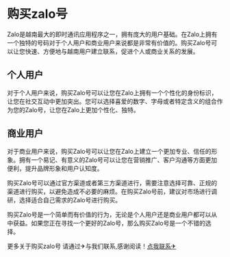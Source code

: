 # 购买zalo号

Zalo是越南最大的即时通讯应用程序之一，拥有庞大的用户基础。在Zalo上拥有一个独特的号码对于个人用户和商业用户来说都是非常有价值的。购买Zalo号可以让您快速、方便地与越南用户建立联系，促进个人或商业关系的发展。

## 个人用户

对于个人用户来说，购买Zalo号可以让您在Zalo上拥有一个个性化的身份标识，让您在社交互动中更加突出。您可以选择喜爱的数字、字母或者特定含义的组合作为您的Zalo号，让您在Zalo上更加个性化、独特。

## 商业用户

对于商业用户来说，购买Zalo号可以让您在Zalo上建立一个更加专业、信任的形象。拥有一个易记、有意义的Zalo号可以让您在营销推广、客户沟通等方面更加便利，提升品牌形象和用户认知度。

购买Zalo号可以通过官方渠道或者第三方渠道进行，需要注意选择可靠、正规的渠道进行购买，以避免造成不必要的麻烦。在购买Zalo号前，建议对市场进行调研，选择适合自己需求的Zalo号进行购买。

购买Zalo号是一个简单而有价值的行为，无论是个人用户还是商业用户都可以从中获益。如果您正在寻找一个更好的Zalo号，那么购买Zalo号是一个不错的选择。

更多关于购买zalo号 请通过✈与我们联系,感谢阅读！[点我联系✈](https://auth.G208.com)